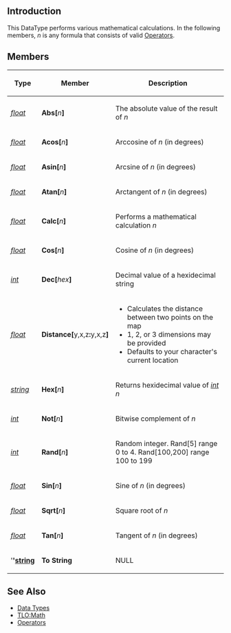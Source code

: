 ## Introduction

This DataType performs various mathematical calculations. In the following members, *n* is any formula that consists of
valid [Operators](../documentation/operators.md).

## Members

<table>
<thead>
<tr class="header">
<th><p><strong>Type</strong></p></th>
<th><p><strong>Member</strong></p></th>
<th><p><strong>Description</strong></p></th>
</tr>
</thead>
<tbody>
<tr class="odd">
<td><p><em><a href="datatype-float.md">float</a></em></p></td>
<td><p><strong>Abs[</strong><em>n</em><strong>]</strong></p></td>
<td><p>The absolute value of the result of <em>n</em></p></td>
</tr>
<tr class="even">
<td><p><em><a href="datatype-float.md">float</a></em></p></td>
<td><p><strong>Acos[</strong><em>n</em><strong>]</strong></p></td>
<td><p>Arccosine of <em>n</em> (in degrees)</p></td>
</tr>
<tr class="odd">
<td><p><em><a href="datatype-float.md">float</a></em></p></td>
<td><p><strong>Asin[</strong><em>n</em><strong>]</strong></p></td>
<td><p>Arcsine of <em>n</em> (in degrees)</p></td>
</tr>
<tr class="even">
<td><p><em><a href="datatype-float.md">float</a></em></p></td>
<td><p><strong>Atan[</strong><em>n</em><strong>]</strong></p></td>
<td><p>Arctangent of <em>n</em> (in degrees)</p></td>
</tr>
<tr class="odd">
<td><p><em><a href="datatype-float.md">float</a></em></p></td>
<td><p><strong>Calc[</strong><em>n</em><strong>]</strong></p></td>
<td><p>Performs a mathematical calculation <em>n</em></p></td>
</tr>
<tr class="even">
<td><p><em><a href="datatype-float.md">float</a></em></p></td>
<td><p><strong>Cos[</strong><em>n</em><strong>]</strong></p></td>
<td><p>Cosine of <em>n</em> (in degrees)</p></td>
</tr>
<tr class="odd">
<td><p><em><a href="datatype-int.md">int</a></em></p></td>
<td><p><strong>Dec[</strong><em>hex</em><strong>]</strong></p></td>
<td><p>Decimal value of a hexidecimal string</p></td>
</tr>
<tr class="even">
<td><p><em><a href="datatype-float.md">float</a></em></p></td>
<td><p><strong>Distance[</strong>y,x,z<strong>:</strong>y,x,z<strong>]</strong></p></td>
<td><ul>
<li>Calculates the distance between two points on the map</li>
<li>1, 2, or 3 dimensions may be provided</li>
<li>Defaults to your character's current location</li>
</ul></td>
</tr>
<tr class="odd">
<td><p><em><a href="datatype-string.md">string</a></em></p></td>
<td><p><strong>Hex[</strong><em>n</em><strong>]</strong></p></td>
<td><p>Returns hexidecimal value of <em><a href="datatype-int.md">int</a> n</em></p></td>
</tr>
<tr class="even">
<td><p><em><a href="datatype-int.md">int</a></em></p></td>
<td><p><strong>Not[</strong><em>n</em><strong>]</strong></p></td>
<td><p>Bitwise complement of <em>n</em></p></td>
</tr>
<tr class="odd">
<td><p><em><a href="datatype-int.md">int</a></em></p></td>
<td><p><strong>Rand[</strong><em>n</em><strong>]</strong></p></td>
<td><p>Random integer. Rand[5] range 0 to 4. Rand[100,200] range 100 to 199</p></td>
</tr>
<tr class="even">
<td><p><em><a href="datatype-float.md">float</a></em></p></td>
<td><p><strong>Sin[</strong><em>n</em><strong>]</strong></p></td>
<td><p>Sine of <em>n</em> (in degrees)</p></td>
</tr>
<tr class="odd">
<td><p><em><a href="datatype-float.md">float</a></em></p></td>
<td><p><strong>Sqrt[</strong><em>n</em><strong>]</strong></p></td>
<td><p>Square root of <em>n</em></p></td>
</tr>
<tr class="even">
<td><p><em><a href="datatype-float.md">float</a></em></p></td>
<td><p><strong>Tan[</strong><em>n</em><strong>]</strong></p></td>
<td><p>Tangent of <em>n</em> (in degrees)</p></td>
</tr>
<tr class="odd">
<td><p>'<strong>'<a href="datatype-string.md">string</a></strong></p></td>
<td><p><strong>To String</strong></p></td>
<td><p>NULL</p></td>
</tr>
</tbody>
</table>

## See Also

-   [Data Types](data-types.md)
-   [TLO:Math](../top-level-objects/tlo-math.md)
-   [Operators](../documentation/operators.md)


